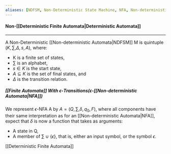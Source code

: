 ```yaml
---
aliases: [NDFSM, Non-Deterministic State Machine, NFA, Non-deterministic Automata]
---
```


#### Non-[[Deterministic Finite Automata|Deterministic Automata]]
---
A Non-Deterministic [[Non-deterministic Automata|NDFSM]] M is quintuple $(K, \sum, \Delta, s, A)$, where:
- K is a finite set of states, 
- $\sum$ is an alphabet, 
- $s \in K$ is the start state, 
- $A \subseteq K$ is the set of final states, and 
- $\Delta$ is the transition relation.


##### [[Finite Automata]] With $\epsilon$-Transitions($\epsilon$-[[Non-deterministic Automata|NFA]])

We represent $\epsilon$-NFA A by $A = (Q, \sum, \delta, q_0, F)$, where all components have their same interpretation as for an [[Non-deterministic Automata|NFA]], expect that $\delta$ is now a function that takes as arguments:

- A state in Q,
- A member of $\sum\ \cup\ \{\epsilon\}$, that is, either an input symbol, or the symbol $\epsilon$.

[[Deterministic Finite Automata]]
